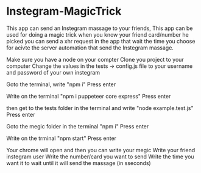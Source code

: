 # Instegram-MagicTrick


This app can send an Instegram massage to your friends, 
This app can be used for doing a magic trick when you know your friend card/number he picked you can send a xhr request in the app that wait the time you choose for acivte the server automation that send the Instegram massage.

Make sure you have a node on your compter
Clone you project to your computer
Change the values in the tests -> config.js file
to your username and password of your own instegram

Goto the terminal, write 
"npm i"
Press enter

Write on the terminal
"npm i puppeteer core express"
Press enter

then get to the tests folder in the terminal and write
"node example.test.js"
Press enter

Goto the megic folder in the terminal
"npm i" 
Press enter

Write on the trminal
"npm start"
Press enter

Your chrome will open and then you can write your megic 
Write your friend instegram user
Write the number/card you want to send
Write the time you want it to wait until it will send the massage (in sseconds)
